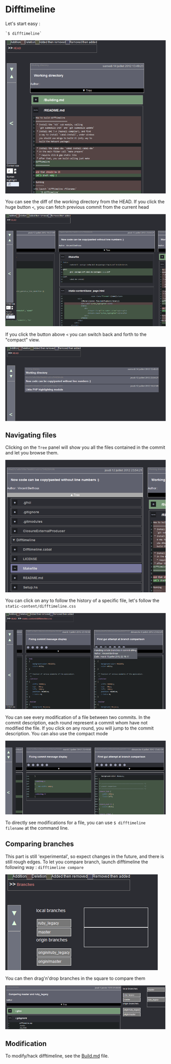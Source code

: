 
Difftimeline
============

Let's start easy :

    `$ difftimeline`

![First page](tutorial/first.png)

You can see the diff of the working directory from the HEAD. If you
click the huge button `<`, you can fetch previous commit from the
current head

![Fetching previous commits](tutorial/fetch_previous_commit.png)

If you click the button above `<` you can switch back and forth to the
"compact" view.

![Compact commit view](tutorial/compact_commit.png)

Navigating files
----------------
Clicking on the `Tree` panel will show you all the files contained
in the commit and let you browse them.

![Commit tree](tutorial/commit_tree.png)

You can click on any to follow the history of a specific file, let's follow the `static-content/difftimeline.css`

![File diff](tutorial/file_diff.png)

You can see every modification of a file between two commits. In the commit description, each round represent a commit whom have not modified the file. If you click on any round, you will jump to the commit description. You can also use the compact mode

![File diff](tutorial/file_diff_compact.png)

To directly see modifications for a file, you can use `$ difftimeline filename` at the command line.


Comparing branches
------------------
This part is still 'experimental', so expect changes in the future, and there is still rough edges. To let you compare branch, launch difftimeline the following way : `difftimeline compare`

![Branch comparaison](tutorial/branch_compare.png)

You can then drag'n'drop branches in the square to compare them

![Branch comparaison](tutorial/branch_compare_result.png)

Modification
------------
To modify/hack difftimeline, see the [Build.md](Build.md) file.